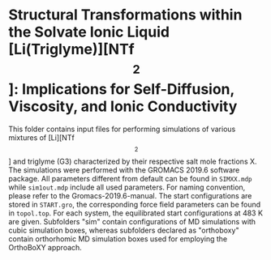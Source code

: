 
# Structural Transformations within the Solvate Ionic Liquid [Li(Triglyme)][NTf$$_2$$]: Implications for Self-Diffusion, Viscosity, and Ionic Conductivity
This folder contains input files for performing simulations of various mixtures of [Li][NTf$$_2$$] and triglyme (G3) characterized by their respective salt mole fractions X. The simulations were performed with the GROMACS 2019.6 software package. All parameters different from default can be found in `SIMXX.mdp` while `sim1out.mdp` include all used parameters. For naming convention, please refer to the Gromacs-2019.6-manual. The start configurations are stored in `START.gro`, the corresponding force field parameters can be found in `topol.top`. 
For each system, the equilibrated start configurations at 483 K are given. Subfolders "sim" contain configurations of MD simulations with cubic simulation boxes, whereas subfolders declared as "orthoboxy" contain orthorhomic MD simulation boxes used for employing the OrthoBoXY approach.
